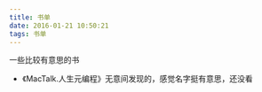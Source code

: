```yaml
---
title: 书单
date: 2016-01-21 10:50:21
tags: 书单
---
```


一些比较有意思的书

- 《MacTalk.人生元编程》无意间发现的，感觉名字挺有意思，还没看